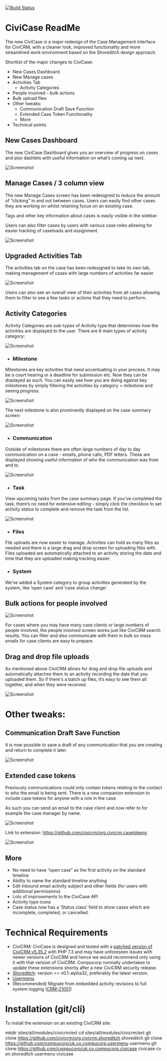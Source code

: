 [![Build Status](https://github.com/compucorp/uk.co.compucorp.civicase/workflows/Tests/badge.svg)](https://github.com/compucorp/uk.co.compucorp.civicase/workflows/Tests/badge.svg)

# CiviCase ReadMe

The new CiviCase is a major redesign of the Case Management interface for CiviCRM, with a cleaner look, improved functionality
and more streamlined work environment based on the Shoreditch design approach.

Shortlist of the major changes to CiviCase:

* New Cases Dashboard
* New Manage cases
* Activities Tab
    * Activity Categories
* People involved - bulk actions
* Bulk upload files
* Other tweaks:
    * Communication Draft Save Function
    * Extended Case Token Functionality
    * More
* Technical points

## New Cases Dashboard
The new CiviCase Dashboard gives you an overview of progress on cases and also dashlets with useful information on what’s coming up next.

![Screenshot](img/case-dashboard.gif)

## Manage Cases / 3 column view

The new Manage Cases screen has been redesigned to reduce the amount of “clicking” in and out between cases. Users can easily find other cases
they are working on whilst retaining focus on an existing case.

Tags and other key information about cases is easily visible in the sidebar.

Users can also filter cases by users with various case roles allowing for easier tracking of caseloads and assignment.

![Screenshot](img/manage-cases.png)

## Upgraded Activities Tab

The activities tab on the case has been redesigned to take its own tab, making management of cases with large numbers of activities far easier.

![Screenshot](img/activities-tab.png)

Users can also see an overall view of their activities from all cases allowing them to filter to see a few tasks or actions that they need to perform.

## Activity Categories

Activity Categories are sub-types of Activity type that determines how the activities are displayed to the user. There are 6 main types of activity category:

![Screenshot](img/activity-categories.png)

- ### Milestone

Milestones are key activities that need accentuating in your process. It may be a court hearing or a deadline for submission etc. Now they can be displayed as such.
You can easily see how you are doing against key milestones by simply filtering the activities by category = milestone and seeing progress.

![Screenshot](img/milestones.png)

The next milestone is also prominently displayed on the case summary screen:

![Screenshot](img/next-milestone.png)

- ### Communication

Outside of milestones there are often large numbers of day to day communication on a case - emails, phone calls, PDF letters. These are displayed showing useful
information of who the communication was from and to.

![Screenshot](img/communication.png)

- ### Task

View upcoming tasks from the case summary page. If you’ve completed the task, there’s no need for extensive editing - simply click the checkbox to set activity status to
complete and remove the task from the list.

![Screenshot](img/tasks.png)

- ### Files

File uploads are now easier to manage. Activities can hold as many files as needed and there is a large drag and drop screen for uploading files with. Files uploaded are
automatically attached to an activity storing the date and time that they are uploaded making tracking easier.

- ### System

We’ve added a System category to group activities generated by the system, like ‘open case’ and ‘case status change’.

## Bulk actions for people involved

![Screenshot](img/bulk-actions-people.gif)

For cases where you may have many case clients or large numbers of people involved, the people involved screen works just like CiviCRM search results. You can filter and also
communicate with them in bulk so mass emails for case clients are easy to prepare.

## Drag and drop file uploads

As mentioned above CiviCRM allows for drag and drop file uploads and automatically attaches them to an activity recording the date that you uploaded them. So if there's a
batch up files, it’s easy to see them all together, and when they were received.

![Screenshot](img/drag-files.gif)

# Other tweaks:

## Communication Draft Save Function

It is now possible to save a draft of any communication that you are creating and return to complete it later.

![Screenshot](img/communication-draft.png)

## Extended case tokens

Previously communications could only contain tokens relating to the contact to who the email is being sent. There is a new companion extension to include case tokens for anyone with a role in the case.

As such you can send an email to the case client and now refer to for example the case manager by name.

![Screenshot](img/case-token.png)

Link to extension: https://github.com/civicrm/org.civicrm.casetokens

![Screenshot](img/category-disable.png)

## More

* No need to have “open case” as the first activity on the standard timeline
* Ability to name the standard timeline anything
* Edit inbound email activity subject and other fields (for users with additional permissions)
* Lots of improvements to the CiviCase API
* Activity type icons
* Case status now has a ‘Status class’ field to show cases which are incomplete, completed, or cancelled.

# Technical Requirements
* CiviCRM: CiviCase is designed and tested with a [patched version of CiviCRM v5.35.2](https://github.com/compucorp/civicrm-core/releases/download/5.35.2%2Bpatch.f58e72/civicrm-5.35.2+patch.f58e72.tar.gz) with PHP 7.3 and may have unforeseen issues with newer versions of CiviCRM and hence we would recommend only using it with that version of CiviCRM. Compucorp normally undertakes to update these extensions shortly after a new CiviCRM security release.
* [Shoreditch](https://github.com/civicrm/org.civicrm.shoreditch): version >= v0.1-alpha32, preferably the latest version.
* [Usermenu](https://github.com/compucorp/uk.co.compucorp.usermenu).
* (Recommended) Migrate from embedded activity revisions to full system logging ([CRM-21051](https://issues.civicrm.org/jira/browse/CRM-21051))

# Installation (git/cli)
To install the extension on an existing CiviCRM site:

mkdir sites/all/modules/civicrm/ext
cd sites/all/modules/civicrm/ext
git clone https://github.com/civicrm/org.civicrm.shoreditch shoreditch
git clone https://github.com/compucorp/uk.co.compucorp.usermenu usermenu
git clone https://github.com/compucorp/uk.co.compucorp.civicase civicase
cv en shoreditch usermenu civicase
